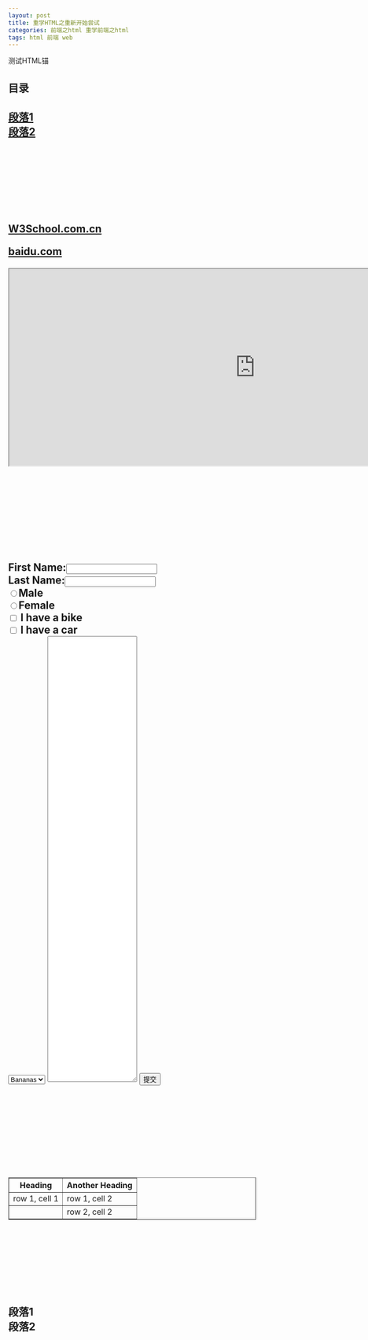 ```yaml
---
layout: post
title: 重学HTML之重新开始尝试
categories: 前端之html 重学前端之html
tags: html 前端 web
---
```


<html>
<head> <meta http-equiv="Content-Type" content="text/html; charset=utf-8" />
<titie>测试HTML锚</title>
</head>

<body>
<h2>目录<h2>
<a href='#s1'>段落1</a></br>
<a href='#s2'>段落2</a></br>
</br></br></br></br></br></br>

<p><a href="http://www.w3school.com.cn" target="iframe_a">W3School.com.cn</a></p>
<p><a href="http://www.baidu.com" target="iframe_a">baidu.com</a></p>
<iframe src="http://www.baidu.com" width="1000" height="400" name="iframe_a"></iframe>

</br></br></br></br></br></br>
<form>
First Name:<input type="text" name="firstname" /></br>
Last Name:<input type="text" name="lastname" /></br>
<input type="radio" name="sex" value="male" />Male</br>
<input type="radio" name="sex" value="female" />Female</br>
<input type="checkbox" name="bike" /> I have a bike</br>
<input type="checkbox" name="car" /> I have a car</br>
<select>
<option>Apples
<option selected>Bananas
<option>Cherries
</select>
<textarea name="Comment" rows="60"
cols="20"></textarea>
<input type="submit" value="提交" />
</form>
</br></br></br></br></br></br>

<table border="1">
<tr>
<th>Heading</th>
<th>Another Heading</th>
</tr>
<tr>
<td>row 1, cell 1</td>
<td>row 1, cell 2</td>
</tr>
<tr>
<td>&nbsp;</td>
<td>row 2, cell 2</td>
</tr>
</table>

</br></br></br></br></br></br>
<a name = 's1'>段落1</a></br>
<a name = 's2'>段落2</a></br>
</body>
</html>
